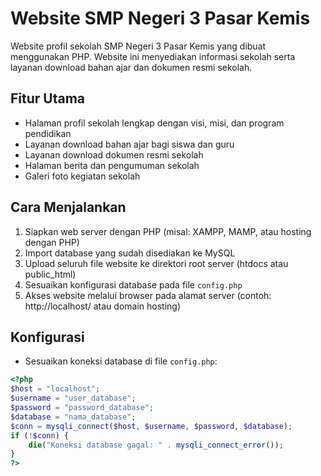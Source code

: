 # Website SMP Negeri 3 Pasar Kemis

Website profil sekolah SMP Negeri 3 Pasar Kemis yang dibuat menggunakan PHP. Website ini menyediakan informasi sekolah serta layanan download bahan ajar dan dokumen resmi sekolah.

## Fitur Utama
- Halaman profil sekolah lengkap dengan visi, misi, dan program pendidikan
- Layanan download bahan ajar bagi siswa dan guru
- Layanan download dokumen resmi sekolah
- Halaman berita dan pengumuman sekolah
- Galeri foto kegiatan sekolah

## Cara Menjalankan
1. Siapkan web server dengan PHP (misal: XAMPP, MAMP, atau hosting dengan PHP)
2. Import database yang sudah disediakan ke MySQL
3. Upload seluruh file website ke direktori root server (htdocs atau public_html)
4. Sesuaikan konfigurasi database pada file `config.php`
5. Akses website melalui browser pada alamat server (contoh: http://localhost/ atau domain hosting)

## Konfigurasi
- Sesuaikan koneksi database di file `config.php`:
```php
<?php
$host = "localhost";
$username = "user_database";
$password = "password_database";
$database = "nama_database";
$conn = mysqli_connect($host, $username, $password, $database);
if (!$conn) {
    die("Koneksi database gagal: " . mysqli_connect_error());
}
?>
